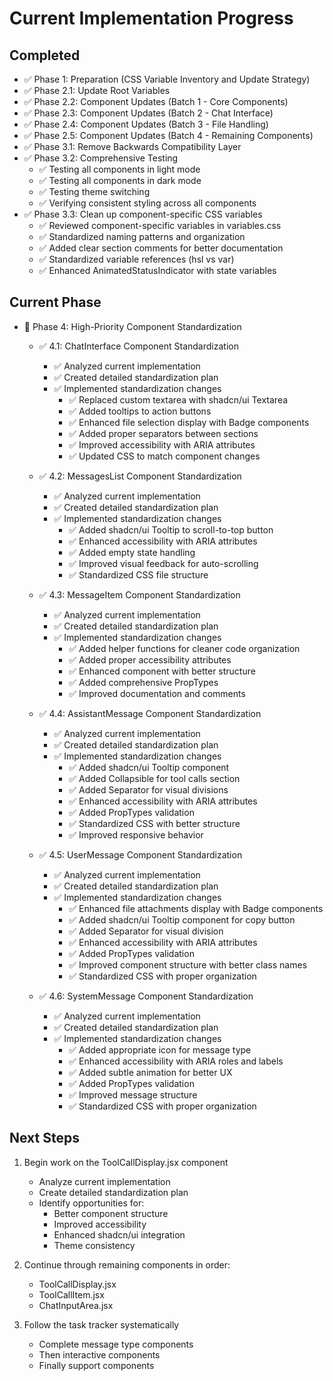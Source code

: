# Current Implementation Progress

## Completed
- ✅ Phase 1: Preparation (CSS Variable Inventory and Update Strategy)
- ✅ Phase 2.1: Update Root Variables
- ✅ Phase 2.2: Component Updates (Batch 1 - Core Components)
- ✅ Phase 2.3: Component Updates (Batch 2 - Chat Interface)
- ✅ Phase 2.4: Component Updates (Batch 3 - File Handling)
- ✅ Phase 2.5: Component Updates (Batch 4 - Remaining Components)
- ✅ Phase 3.1: Remove Backwards Compatibility Layer
- ✅ Phase 3.2: Comprehensive Testing
  - ✅ Testing all components in light mode
  - ✅ Testing all components in dark mode
  - ✅ Testing theme switching
  - ✅ Verifying consistent styling across all components
- ✅ Phase 3.3: Clean up component-specific CSS variables
  - ✅ Reviewed component-specific variables in variables.css
  - ✅ Standardized naming patterns and organization
  - ✅ Added clear section comments for better documentation
  - ✅ Standardized variable references (hsl vs var)
  - ✅ Enhanced AnimatedStatusIndicator with state variables

## Current Phase
- 🔲 Phase 4: High-Priority Component Standardization
  - ✅ 4.1: ChatInterface Component Standardization
    - ✅ Analyzed current implementation
    - ✅ Created detailed standardization plan
    - ✅ Implemented standardization changes
      - ✅ Replaced custom textarea with shadcn/ui Textarea
      - ✅ Added tooltips to action buttons
      - ✅ Enhanced file selection display with Badge components
      - ✅ Added proper separators between sections
      - ✅ Improved accessibility with ARIA attributes
      - ✅ Updated CSS to match component changes
  - ✅ 4.2: MessagesList Component Standardization
    - ✅ Analyzed current implementation
    - ✅ Created detailed standardization plan
    - ✅ Implemented standardization changes
      - ✅ Added shadcn/ui Tooltip to scroll-to-top button
      - ✅ Enhanced accessibility with ARIA attributes
      - ✅ Added empty state handling
      - ✅ Improved visual feedback for auto-scrolling
      - ✅ Standardized CSS file structure
  - ✅ 4.3: MessageItem Component Standardization
    - ✅ Analyzed current implementation
    - ✅ Created detailed standardization plan
    - ✅ Implemented standardization changes
      - ✅ Added helper functions for cleaner code organization
      - ✅ Added proper accessibility attributes
      - ✅ Enhanced component with better structure
      - ✅ Added comprehensive PropTypes
      - ✅ Improved documentation and comments

  - ✅ 4.4: AssistantMessage Component Standardization
    - ✅ Analyzed current implementation
    - ✅ Created detailed standardization plan
    - ✅ Implemented standardization changes
      - ✅ Added shadcn/ui Tooltip component
      - ✅ Added Collapsible for tool calls section
      - ✅ Added Separator for visual divisions
      - ✅ Enhanced accessibility with ARIA attributes
      - ✅ Added PropTypes validation
      - ✅ Standardized CSS with better structure
      - ✅ Improved responsive behavior

  - ✅ 4.5: UserMessage Component Standardization
    - ✅ Analyzed current implementation
    - ✅ Created detailed standardization plan
    - ✅ Implemented standardization changes
      - ✅ Enhanced file attachments display with Badge components
      - ✅ Added shadcn/ui Tooltip component for copy button
      - ✅ Added Separator for visual division
      - ✅ Enhanced accessibility with ARIA attributes
      - ✅ Added PropTypes validation 
      - ✅ Improved component structure with better class names
      - ✅ Standardized CSS with proper organization
      
  - ✅ 4.6: SystemMessage Component Standardization
    - ✅ Analyzed current implementation
    - ✅ Created detailed standardization plan
    - ✅ Implemented standardization changes
      - ✅ Added appropriate icon for message type
      - ✅ Enhanced accessibility with ARIA roles and labels
      - ✅ Added subtle animation for better UX
      - ✅ Added PropTypes validation
      - ✅ Improved message structure
      - ✅ Standardized CSS with proper organization

## Next Steps

1. Begin work on the ToolCallDisplay.jsx component
   - Analyze current implementation
   - Create detailed standardization plan
   - Identify opportunities for:
     - Better component structure
     - Improved accessibility
     - Enhanced shadcn/ui integration
     - Theme consistency

2. Continue through remaining components in order:
   - ToolCallDisplay.jsx
   - ToolCallItem.jsx
   - ChatInputArea.jsx

3. Follow the task tracker systematically
   - Complete message type components
   - Then interactive components
   - Finally support components
